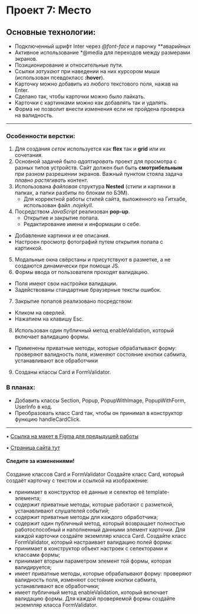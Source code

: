 # Проект 7: Место
## Основные технологии:
* Подключенный шрифт Inter через *@font-face* и парочку **аварийных
* Активное использование *@media для переходов между размерами экранов.
* Позиционирование и относительные пути.
 * Ссылки *затухают* при наведении на них курсором мыши (использован псевдокласс **:hover**).
* Карточку можно добавить из любого текстового поля, нажав на Enter.
* Сделано так, чтобы карточки можно было лайкать.
* Карточки с картинками можно как добавлять так и удалять.
* Форма не позволит внести изменения если не пройдена проверка на валидность.


------
### Особенности верстки:
1. Для создания *сеток* используется как **flex** так и **grid** или их сочетания.
2. Основной задачей было *адаптировать* проект для просмотра с разных типов устройств. Сайт должен был быть **смотрибельным** при разном разрешении экранов. Важный пунктом стояла задача *плавно растягивать* контент.
3. Использована *файловая* структура **Nested** (стили и картинки в папках, а папки разбиты по блокам по БЭМ).
	* Для корректной работы стилей сайта, выложенного на Гитхабе, использован файл *.nojekyll*.
4. Посредством *JavaScript* реализован **pop-up**.
	* Открытие и закрытие попапа.
	* Редактирование имени и информации о себе.
  * Добавление картинки и ее описания.
  * Настроен просмотр фотографий путем открытия попапа с картинкой.
5. Модальные окна свёрстаны и присутствуют в разметке, а не создаются динамически при помощи JS.
6. Формы ввода от пользователя проходят валидацию.
  * Поля имеют свои настройки валидации.
  * Задействованы стандартные браузерные тексты ошибок.
7. Закрытие попапов реализовано посредством:
  * Кликом на оверлей.
  * Нажатием на клавишу Esc.
8.  Использован один публичный метод enableValidation, который включает валидацию формы.
  * Применены приватные методы, которые обрабатывают форму: проверяют валидность поля, изменяют состояние кнопки сабмита, устанавливают все обработчики
9. Созданы классы Card и FormValidator.


### В планах:
* Добавить классы Section, Popup, PopupWithImage, PopupWithForm, UserInfo в код.
* Преобразовать класс Card так, чтобы он принимал в конструктор функцию handleCardClick.
------
•	[Ссылка на макет в Figma для предыдушей работы](https://www.figma.com/file/kRVLKwYG3d1HGLvh7JFWRT/JavaScript.-Sprint-6?node-id=1140%3A291)

•	[Страница сайта тут](https://abroksana.github.io/mesto/)


#### Следите за изменениями!

Создание классов Card и FormValidator
Создайте класс Card, который создаёт карточку с текстом и ссылкой на изображение:
* принимает в конструктор её данные и селектор её template-элемента;
* содержит приватные методы, которые работают с разметкой, устанавливают слушателей событий;
* содержит приватные методы для каждого обработчика;
* содержит один публичный метод, который возвращает полностью работоспособный и наполненный данными элемент карточки.
Для каждой карточки создайте экземпляр класса Card.
Создайте класс FormValidator, который настраивает валидацию полей формы:
* принимает в конструктор объект настроек с селекторами и классами формы;
* принимает вторым параметром элемент той формы, которая валидируется;
* имеет приватные методы, которые обрабатывают форму: проверяют валидность поля, изменяют состояние кнопки сабмита, устанавливают все обработчики;
* имеет публичный метод enableValidation, который включает валидацию формы.
Для каждой проверяемой формы создайте экземпляр класса FormValidator.
